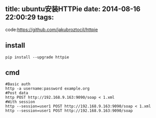 title: ubuntu安装HTTPie
date: 2014-08-16 22:00:29
tags:
---
code:https://github.com/jakubroztocil/httpie
## install ##
```
pip install --upgrade httpie
```

## cmd ##
```
#Basic auth
http -a username:password example.org
#Post data
http POST http://192.168.9.163:9090/soap < 1.xml
#With session
http --session=user1 POST http://192.168.9.163:9090/soap < 1.xml
http --session=user1 POST http://192.168.9.163:9090/soap
```
